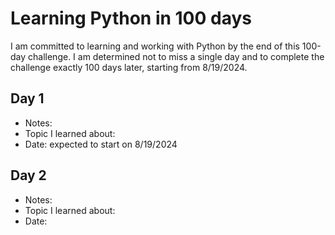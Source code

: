 # Learning Python in 100 days

I am committed to learning and working with Python by the end of this 100-day challenge. I am determined not to 
miss a single day and to complete the challenge exactly 100 days later, starting from 8/19/2024.

## Day 1

- Notes: 
- Topic I learned about: 
- Date: expected to start on 8/19/2024

## Day 2

- Notes:
- Topic I learned about:
- Date: 
